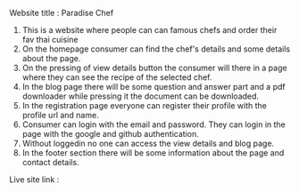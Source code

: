 Website title : Paradise Chef

1. This is a website where people can can famous chefs and order their fav thai cuisine
2. On the homepage consumer can find the chef's details and some details about the page.
3. On the pressing of view details button the consumer will there in a page where they can see the recipe of the selected chef.
4. In the blog page there will be some question and answer part and a pdf downloader while pressing it the document can be downloaded.
5. In the registration page everyone can register their profile with the profile url and name.
6. Consumer can login with the email and password. They can login in the page with the google and github authentication.
7. Without loggedin no one can access the view details and blog page.
8. In the footer section there will be some information about the page and contact details.


Live site link : 